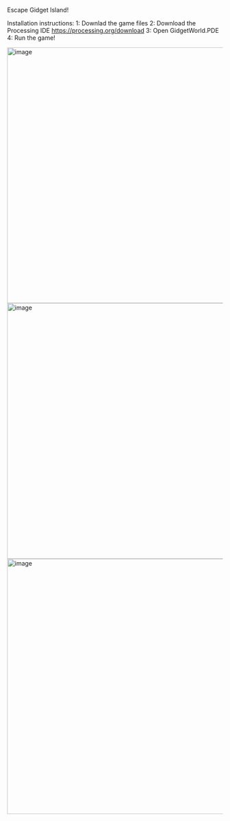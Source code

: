Escape Gidget Island!

Installation instructions:
1: Downlad the game files
2: Download the Processing IDE https://processing.org/download
3: Open GidgetWorld.PDE
4: Run the game!

<img width="598" height="596" alt="image" src="https://github.com/user-attachments/assets/ae46309b-6dc9-47c4-b916-93d3e836fbea" />
<img width="597" height="596" alt="image" src="https://github.com/user-attachments/assets/d528ea35-adb3-49c6-9b32-10ff3576925f" />
<img width="596" height="595" alt="image" src="https://github.com/user-attachments/assets/525a521e-c81f-4ad7-a155-016fc3cea953" />


